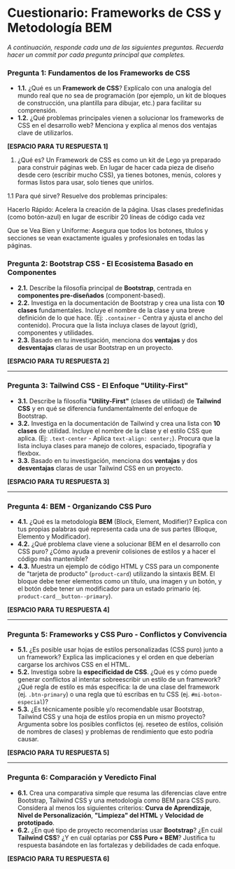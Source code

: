 # Cuestionario: Frameworks de CSS y Metodología BEM

*A continuación, responde cada una de las siguientes preguntas. Recuerda hacer un commit por cada pregunta principal que completes.*

### Pregunta 1: Fundamentos de los Frameworks de CSS

* **1.1.** ¿Qué es un **Framework de CSS**? Explícalo con una analogía del mundo real que no sea de programación (por ejemplo, un kit de bloques de construcción, una plantilla para dibujar, etc.) para facilitar su comprensión.
* **1.2.** ¿Qué problemas principales vienen a solucionar los frameworks de CSS en el desarrollo web? Menciona y explica al menos dos ventajas clave de utilizarlos.

**[ESPACIO PARA TU RESPUESTA 1]**
1. ¿Qué es?
Un Framework de CSS es como un kit de Lego ya preparado para construir páginas web. En lugar de hacer cada pieza de diseño desde cero (escribir mucho CSS), ya tienes botones, menús, colores y formas listos para usar, solo tienes que unirlos.

1.1 Para qué sirve?
Resuelve dos problemas principales:

Hacerlo Rápido: Acelera la creación de la página. Usas clases predefinidas (como botón-azul) en lugar de escribir 20 líneas de código cada vez

Que se Vea Bien y Uniforme: Asegura que todos los botones, títulos y secciones se vean exactamente iguales y profesionales en todas las páginas.

### Pregunta 2: Bootstrap CSS - El Ecosistema Basado en Componentes

* **2.1.** Describe la filosofía principal de **Bootstrap**, centrada en **componentes pre-diseñados** (component-based).
* **2.2.** Investiga en la documentación de Bootstrap y crea una lista con **10 clases** fundamentales. Incluye el nombre de la clase y una breve definición de lo que hace. (Ej: `.container` - Centra y ajusta el ancho del contenido). Procura que la lista incluya clases de layout (grid), componentes y utilidades.
* **2.3.** Basado en tu investigación, menciona dos **ventajas** y dos **desventajas** claras de usar Bootstrap en un proyecto.

**[ESPACIO PARA TU RESPUESTA 2]**

---

### Pregunta 3: Tailwind CSS - El Enfoque "Utility-First"

* **3.1.** Describe la filosofía **"Utility-First"** (clases de utilidad) de **Tailwind CSS** y en qué se diferencia fundamentalmente del enfoque de Bootstrap.
* **3.2.** Investiga en la documentación de Tailwind y crea una lista con **10 clases** de utilidad. Incluye el nombre de la clase y el estilo CSS que aplica. (Ej: `.text-center` - Aplica `text-align: center;`). Procura que la lista incluya clases para manejo de colores, espaciado, tipografía y flexbox.
* **3.3.** Basado en tu investigación, menciona dos **ventajas** y dos **desventajas** claras de usar Tailwind CSS en un proyecto.

**[ESPACIO PARA TU RESPUESTA 3]**

---

### Pregunta 4: BEM - Organizando CSS Puro

* **4.1.** ¿Qué es la metodología **BEM** (Block, Element, Modifier)? Explica con tus propias palabras qué representa cada una de sus partes (Bloque, Elemento y Modificador).
* **4.2.** ¿Qué problema clave viene a solucionar BEM en el desarrollo con CSS puro? ¿Cómo ayuda a prevenir colisiones de estilos y a hacer el código más mantenible?
* **4.3.** Muestra un ejemplo de código HTML y CSS para un componente de "tarjeta de producto" (`product-card`) utilizando la sintaxis BEM. El bloque debe tener elementos como un título, una imagen y un botón, y el botón debe tener un modificador para un estado primario (ej. `product-card__button--primary`).

**[ESPACIO PARA TU RESPUESTA 4]**

---

### Pregunta 5: Frameworks y CSS Puro - Conflictos y Convivencia

* **5.1.** ¿Es posible usar hojas de estilos personalizadas (CSS puro) junto a un framework? Explica las implicaciones y el orden en que deberían cargarse los archivos CSS en el HTML.
* **5.2.** Investiga sobre la **especificidad de CSS**. ¿Qué es y cómo puede generar conflictos al intentar sobreescribir un estilo de un framework? ¿Qué regla de estilo es más específica: la de una clase del framework (ej. `.btn-primary`) o una regla que tú escribas en tu CSS (ej. `#mi-boton-especial`)?
* **5.3.** ¿Es técnicamente posible y/o recomendable usar Bootstrap, Tailwind CSS y una hoja de estilos propia en un mismo proyecto? Argumenta sobre los posibles conflictos (ej. reseteo de estilos, colisión de nombres de clases) y problemas de rendimiento que esto podría causar.

**[ESPACIO PARA TU RESPUESTA 5]**

---

### Pregunta 6: Comparación y Veredicto Final

* **6.1.** Crea una comparativa simple que resuma las diferencias clave entre Bootstrap, Tailwind CSS y una metodología como BEM para CSS puro. Considera al menos los siguientes criterios: **Curva de Aprendizaje**, **Nivel de Personalización**, **"Limpieza" del HTML** y **Velocidad de prototipado**.
* **6.2.** ¿En qué tipo de proyecto recomendarías usar **Bootstrap**? ¿En cuál **Tailwind CSS**? ¿Y en cuál optarías por **CSS Puro + BEM**? Justifica tu respuesta basándote en las fortalezas y debilidades de cada enfoque.

**[ESPACIO PARA TU RESPUESTA 6]**